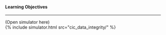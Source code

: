 
#### Learning Objectives

---


<div class="ui accordion fluid app-ins">
  <div class="title">
    <i class="dropdown icon"></i>
    (Open simulator here)
  </div>
  <div markdown="0" class="ui segment content sim-frame">
    {% include simulator.html src="cic_data_integrity/" %}
  </div>
</div>

